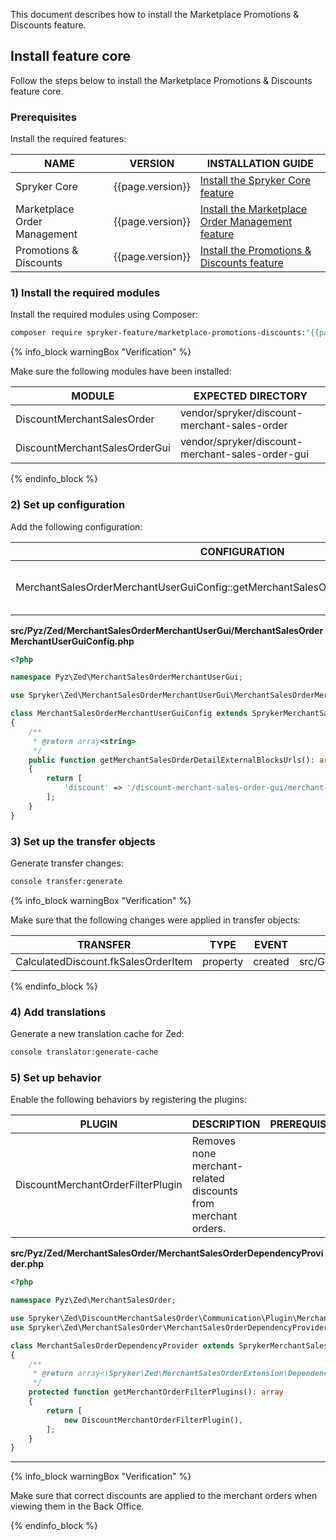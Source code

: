 

This document describes how to install the Marketplace Promotions & Discounts feature.

## Install feature core

Follow the steps below to install the Marketplace Promotions & Discounts feature core.

### Prerequisites

Install the required features:

| NAME | VERSION | INSTALLATION GUIDE |
| - | - | - |
| Spryker Core                 | {{page.version}}   | [Install the Spryker Core feature](/docs/pbc/all/miscellaneous/{{page.version}}/install-and-upgrade/install-features/install-the-spryker-core-feature.html) |
| Marketplace Order Management | {{page.version}} | [Install the Marketplace Order Management feature](/docs/pbc/all/order-management-system/{{page.version}}/marketplace/install-features/install-the-marketplace-order-management-feature.html) |
| Promotions & Discounts       | {{page.version}}   | [Install the Promotions & Discounts feature](https://github.com/spryker-feature/promotions-discounts) |

###  1) Install the required modules

Install the required modules using Composer:

```bash
composer require spryker-feature/marketplace-promotions-discounts:"{{page.version}}" --update-with-dependencies
```

{% info_block warningBox "Verification" %}

Make sure the following modules have been installed:

| MODULE | EXPECTED DIRECTORY |
| - | - |
| DiscountMerchantSalesOrder    | vendor/spryker/discount-merchant-sales-order     |
| DiscountMerchantSalesOrderGui | vendor/spryker/discount-merchant-sales-order-gui |

{% endinfo_block %}

### 2) Set up configuration

Add the following configuration:

| CONFIGURATION | SPECIFICATION | NAMESPACE |
| ------------- | ------------- | --------- |
| MerchantSalesOrderMerchantUserGuiConfig::getMerchantSalesOrderDetailExternalBlocksUrls()  | Introduces list of urls of order detail page configuration. | src/Pyz/Zed/MerchantSalesOrderMerchantUserGui/MerchantSalesOrderMerchantUserGuiConfig.php |

**src/Pyz/Zed/MerchantSalesOrderMerchantUserGui/MerchantSalesOrderMerchantUserGuiConfig.php**

```php
<?php

namespace Pyz\Zed\MerchantSalesOrderMerchantUserGui;

use Spryker\Zed\MerchantSalesOrderMerchantUserGui\MerchantSalesOrderMerchantUserGuiConfig as SprykerMerchantSalesOrderMerchantUserGuiConfig;

class MerchantSalesOrderMerchantUserGuiConfig extends SprykerMerchantSalesOrderMerchantUserGuiConfig
{
    /**
     * @return array<string>
     */
    public function getMerchantSalesOrderDetailExternalBlocksUrls(): array
    {
        return [
            'discount' => '/discount-merchant-sales-order-gui/merchant-sales-order/list',
        ];
    }
}
```

### 3) Set up the transfer objects

Generate transfer changes:

```bash
console transfer:generate
```

{% info_block warningBox "Verification" %}

Make sure that the following changes were applied in transfer objects:

| TRANSFER  | TYPE  | EVENT | PATH |
| - | - | - | - |
| CalculatedDiscount.fkSalesOrderItem | property | created | src/Generated/Shared/Transfer/CalculatedDiscountTransfer |

{% endinfo_block %}

### 4) Add translations

Generate a new translation cache for Zed:

```bash
console translator:generate-cache
```

### 5) Set up behavior

Enable the following behaviors by registering the plugins:

| PLUGIN | DESCRIPTION | PREREQUISITES | NAMESPACE |
| - | - | - | - |
| DiscountMerchantOrderFilterPlugin | Removes none merchant-related discounts from merchant orders. |           | Spryker\Zed\DiscountMerchantSalesOrder\Communication\Plugin |

**src/Pyz/Zed/MerchantSalesOrder/MerchantSalesOrderDependencyProvider.php**

```php
<?php

namespace Pyz\Zed\MerchantSalesOrder;

use Spryker\Zed\DiscountMerchantSalesOrder\Communication\Plugin\MerchantSalesOrder\DiscountMerchantOrderFilterPlugin;
use Spryker\Zed\MerchantSalesOrder\MerchantSalesOrderDependencyProvider as SprykerMerchantSalesOrderDependencyProvider;

class MerchantSalesOrderDependencyProvider extends SprykerMerchantSalesOrderDependencyProvider
{
    /**
     * @return array<\Spryker\Zed\MerchantSalesOrderExtension\Dependency\Plugin\MerchantOrderFilterPluginInterface>
     */
    protected function getMerchantOrderFilterPlugins(): array
    {
        return [
            new DiscountMerchantOrderFilterPlugin(),
        ];
    }
}
```

---


{% info_block warningBox "Verification" %}

Make sure that correct discounts are applied to the merchant orders when viewing them in the Back Office.

{% endinfo_block %}
